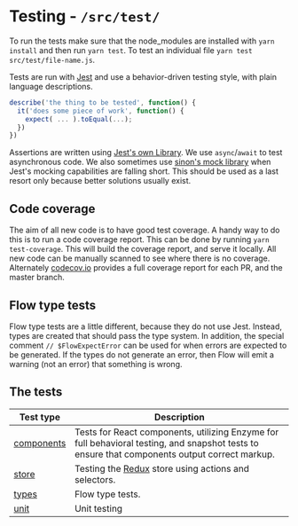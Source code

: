 # Testing - `/src/test/`

To run the tests make sure that the node_modules are installed with `yarn install` and then run `yarn test`. To test an individual file `yarn test src/test/file-name.js`.

Tests are run with [Jest](https://facebook.github.io/jest/) and use a behavior-driven testing style, with plain language descriptions.

```javascript
describe('the thing to be tested', function() {
  it('does some piece of work', function() {
    expect( ... ).toEqual(...);
  })
})
```

Assertions are written using [Jest's own Library](https://facebook.github.io/jest/docs/using-matchers.html#content).
We use `async`/`await` to test asynchronous code. We also sometimes use [sinon's mock library](http://sinonjs.org/)
when Jest's mocking capabilities are falling short. This should be used as a last resort only because better solutions usually exist.

## Code coverage

The aim of all new code is to have good test coverage. A handy way to do this is to run a code coverage report. This can be done by running `yarn test-coverage`. This will build the coverage report, and serve it locally. All new code can be manually scanned to see where there is no coverage. Alternately [codecov.io](https://codecov.io/gh/devtools-html/perf.html) provides a full coverage report for each PR, and the master branch.

## Flow type tests

Flow type tests are a little different, because they do not use Jest. Instead, types are created that should pass the type system. In addition, the special comment `// $FlowExpectError` can be used for when errors are expected to be generated. If the types do not generate an error, then Flow will emit a warning (not an error) that something is wrong.

## The tests

| Test type                  | Description |
| -------------------------- | ----------- |
| [components](./components) | Tests for React components, utilizing Enzyme for full behavioral testing, and snapshot tests to ensure that components output correct markup. |
| [store](./store)           | Testing the [Redux](http://redux.js.org/) store using actions and selectors. |
| [types](./types)           | Flow type tests. |
| [unit](./unit)             | Unit testing |
